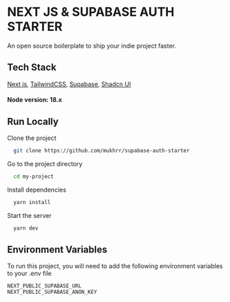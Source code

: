 
# NEXT JS & SUPABASE AUTH STARTER

An open source boilerplate to ship your indie project faster.  


## Tech Stack

[Next js](https://nextjs.org/), [TailwindCSS](https://tailwindcss.com/), [Supabase](https://supabase.com/), [Shadcn UI](https://ui.shadcn.com/)


#### Node version: 18.x
## Run Locally

Clone the project

```bash
  git clone https://github.com/mukhrr/supabase-auth-starter
```

Go to the project directory

```bash
  cd my-project
```

Install dependencies

```bash
  yarn install
```

Start the server

```bash
  yarn dev
```


## Environment Variables

To run this project, you will need to add the following environment variables to your .env file

`NEXT_PUBLIC_SUPABASE_URL` \
`NEXT_PUBLIC_SUPABASE_ANON_KEY`
